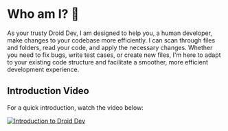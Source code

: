 # Who am I? 🤖

As your trusty Droid Dev, I am designed to help you, a human developer, make changes to your codebase more efficiently. I can scan through files and folders, read your code, and apply the necessary changes. Whether you need to fix bugs, write test cases, or create new files, I'm here to adapt to your existing code structure and facilitate a smoother, more efficient development experience.

## Introduction Video

For a quick introduction, watch the video below:

[![Introduction to Droid Dev](https://img.youtube.com/vi/oLmbafcHCKg/0.jpg)](https://youtu.be/oLmbafcHCKg)